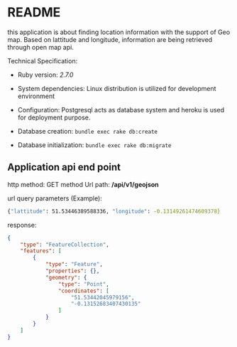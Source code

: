 # README

this application is about finding location information with the support of Geo map. Based on lattitude and longitude, information are being retrieved through open map api.

Technical Specification:

* Ruby version: *2.7.0*

* System dependencies: Linux distribution is utilized for development environment

* Configuration: Postgresql acts as database system and heroku is used for deployment purpose.

* Database creation: `bundle exec rake db:create`

* Database initialization: `bundle exec rake db:migrate`

## Application api end point
http method: GET method
Url path: **/api/v1/geojson**

url query parameters (Example):
```bash
{"lattitude": 51.53446389588336, "longitude": -0.13149261474609378}
```

response:
```json
{
    "type": "FeatureCollection",
    "features": [
        {
            "type": "Feature",
            "properties": {},
            "geometry": {
                "type": "Point",
                "coordinates": [
                    "51.53442045979156",
                    "-0.13152683407430135"
                ]
            }
        }
    ]
}
```